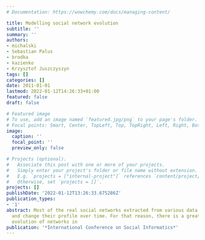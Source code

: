 ```yaml
---
# Documentation: https://wowchemy.com/docs/managing-content/

title: Modelling social network evolution
subtitle: ''
summary: ''
authors:
- michalski
- Sebastian Palus
- brodka
- kazienko
- Krzysztof Juszczyszyn
tags: []
categories: []
date: 2011-01-01
lastmod: 2022-01-12T14:26:33+01:00
featured: false
draft: false

# Featured image
# To use, add an image named `featured.jpg/png` to your page's folder.
# Focal points: Smart, Center, TopLeft, Top, TopRight, Left, Right, BottomLeft, Bottom, BottomRight.
image:
  caption: ''
  focal_point: ''
  preview_only: false

# Projects (optional).
#   Associate this post with one or more of your projects.
#   Simply enter your project's folder or file name without extension.
#   E.g. `projects = ["internal-project"]` references `content/project/deep-learning/index.md`.
#   Otherwise, set `projects = []`.
projects: []
publishDate: '2022-01-12T13:26:33.675286Z'
publication_types:
- '1'
abstract: Most of the real social networks extracted from various data sources evolve
  and change their profile over time. For that reason, there is a great need to model
  evolution of networks in
publication: '*International Conference on Social Informatics*'
---
```

